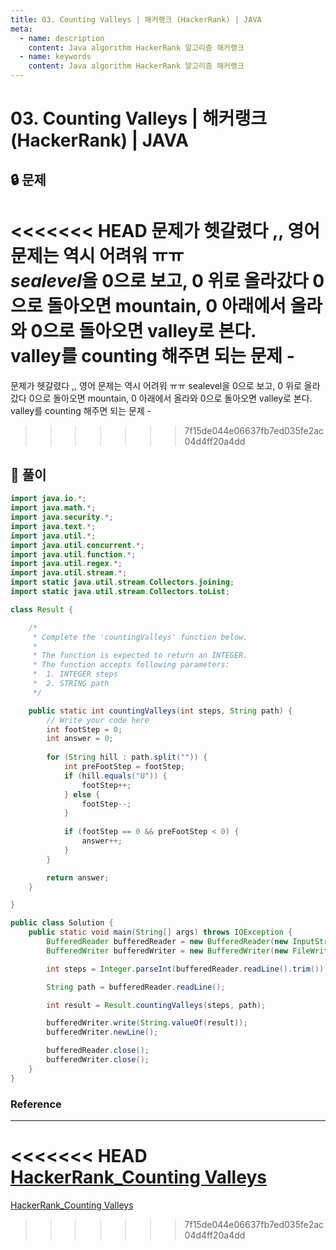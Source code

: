 ```yaml
---
title: 03. Counting Valleys | 해커랭크 (HackerRank) | JAVA
meta:
  - name: description
    content: Java algorithm HackerRank 알고리즘 해커랭크
  - name: keywords
    content: Java algorithm HackerRank 알고리즘 해커랭크
---
```


# 03. Counting Valleys | 해커랭크 (HackerRank) | JAVA

## 🔒 문제

<<<<<<< HEAD
문제가 헷갈렸다 ,, 영어 문제는 역시 어려워 ㅠㅠ <br/>
*sealevel*을 0으로 보고, 0 위로 올라갔다 0으로 돌아오면 mountain, 0 아래에서 올라와 0으로 돌아오면 valley로 본다.<br/>
__valley를 counting 해주면 되는 문제 -__<br/>
=======
문제가 헷갈렸다 ,, 영어 문제는 역시 어려워 ㅠㅠ
sealevel을 0으로 보고, 0 위로 올라갔다 0으로 돌아오면 mountain, 0 아래에서 올라와 0으로 돌아오면 valley로 본다.
valley를 counting 해주면 되는 문제 -
>>>>>>> 7f15de044e06637fb7ed035fe2ac04d4ff20a4dd

## 🔑 풀이

```java
import java.io.*;
import java.math.*;
import java.security.*;
import java.text.*;
import java.util.*;
import java.util.concurrent.*;
import java.util.function.*;
import java.util.regex.*;
import java.util.stream.*;
import static java.util.stream.Collectors.joining;
import static java.util.stream.Collectors.toList;

class Result {

    /*
     * Complete the 'countingValleys' function below.
     *
     * The function is expected to return an INTEGER.
     * The function accepts following parameters:
     *  1. INTEGER steps
     *  2. STRING path
     */

    public static int countingValleys(int steps, String path) {
        // Write your code here
        int footStep = 0;
        int answer = 0;
        
        for (String hill : path.split("")) {
            int preFootStep = footStep;
            if (hill.equals("U")) {
                footStep++;
            } else {
                footStep--;
            }
            
            if (footStep == 0 && preFootStep < 0) {
                answer++;
            }
        }

        return answer;
    }

}

public class Solution {
    public static void main(String[] args) throws IOException {
        BufferedReader bufferedReader = new BufferedReader(new InputStreamReader(System.in));
        BufferedWriter bufferedWriter = new BufferedWriter(new FileWriter(System.getenv("OUTPUT_PATH")));

        int steps = Integer.parseInt(bufferedReader.readLine().trim());

        String path = bufferedReader.readLine();

        int result = Result.countingValleys(steps, path);

        bufferedWriter.write(String.valueOf(result));
        bufferedWriter.newLine();

        bufferedReader.close();
        bufferedWriter.close();
    }
}
```

### Reference

---

<<<<<<< HEAD
[HackerRank_Counting Valleys](https://www.hackerrank.com/challenges/counting-valleys/problem?isFullScreen=true&h_l=interview&playlist_slugs%5B%5D=interview-preparation-kit&playlist_slugs%5B%5D=warmup)
=======
[HackerRank_Counting Valleys](https://www.hackerrank.com/challenges/counting-valleys/problem?isFullScreen=true&h_l=interview&playlist_slugs%5B%5D=interview-preparation-kit&playlist_slugs%5B%5D=warmup)
>>>>>>> 7f15de044e06637fb7ed035fe2ac04d4ff20a4dd
